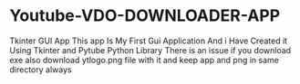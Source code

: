 # Youtube-VDO-DOWNLOADER-APP
 Tkinter GUI App
 This app Is My First Gui Application And i Have Created it Using Tkinter and Pytube Python Library 
There is an issue if you download exe also download ytlogo.png file with it and keep app and png in same directory always
